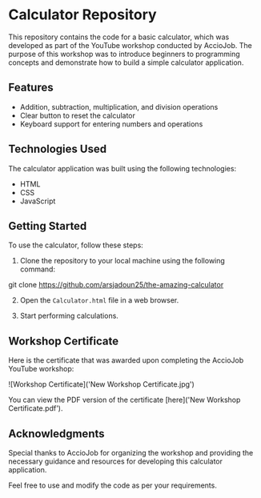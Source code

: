 # Calculator Repository

This repository contains the code for a basic calculator, which was developed as part of the YouTube workshop conducted by AccioJob. The purpose of this workshop was to introduce beginners to programming concepts and demonstrate how to build a simple calculator application.

## Features

- Addition, subtraction, multiplication, and division operations
- Clear button to reset the calculator
- Keyboard support for entering numbers and operations

## Technologies Used

The calculator application was built using the following technologies:

- HTML
- CSS
- JavaScript

## Getting Started

To use the calculator, follow these steps:

1. Clone the repository to your local machine using the following command:

git clone https://github.com/arsjadoun25/the-amazing-calculator

2. Open the `Calculator.html` file in a web browser.

3. Start performing calculations.

## Workshop Certificate

Here is the certificate that was awarded upon completing the AccioJob YouTube workshop:

![Workshop Certificate]('New Workshop Certificate.jpg')

You can view the PDF version of the certificate [here]('New Workshop Certificate.pdf').

## Acknowledgments

Special thanks to AccioJob for organizing the workshop and providing the necessary guidance and resources for developing this calculator application.

Feel free to use and modify the code as per your requirements.
